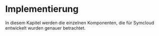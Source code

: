 # Implementierung

In diesem Kapitel werden die einzelnen Komponenten, die für Symcloud entwickelt wurden genauer betrachtet.

